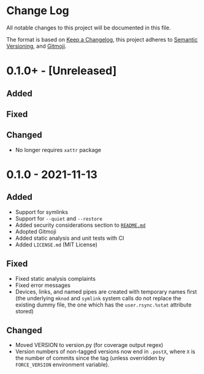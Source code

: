 # Change Log

All notable changes to this project will be documented in this file.

The format is based on [Keep a Changelog](https://keepachangelog.com/), this project adheres to
[Semantic Versioning](https://semver.org/), and [Gitmoji](https://gitmoji.carloscuesta.me/).

# 0.1.0+ - [Unreleased]

## Added

## Fixed

## Changed

- No longer requires `xattr` package

# 0.1.0 - 2021-11-13

## Added

- Support for symlinks
- Support for `--quiet` and `--restore`
- Added security considerations section to [`README.md`](./README.md)
- Adopted Gitmoji
- Added static analysis and unit tests with CI
- Added `LICENSE.md` (MIT License)

## Fixed

- Fixed static analysis complaints
- Fixed error messages
- Devices, links, and named pipes are created with temporary names first (the underlying `mknod` and
  `symlink` system calls do not replace the existing dummy file, the one which has the
  `user.rsync.%stat` attribute stored)

## Changed

- Moved VERSION to version.py (for coverage output regex)
- Version numbers of non-tagged versions now end in `.postX`, where `X` is the number of commits
  since the tag (unless overridden by `FORCE_VERSION` environment variable).
